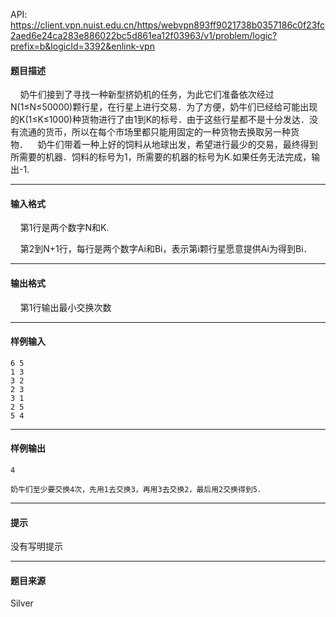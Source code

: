 API: https://client.vpn.nuist.edu.cn/https/webvpn893ff9021738b0357186c0f23fc2aed6e24ca283e886022bc5d861ea12f03963/v1/problem/logic?prefix=b&logicId=3392&enlink-vpn

#### 题目描述

    奶牛们接到了寻找一种新型挤奶机的任务，为此它们准备依次经过N(1≤N≤50000)颗行星，在行星上进行交易．为了方便，奶牛们已经给可能出现的K(1≤K≤1000)种货物进行了由1到K的标号．由于这些行星都不是十分发达．没有流通的货币，所以在每个市场里都只能用固定的一种货物去换取另一种货物．    奶牛们带着一种上好的饲料从地球出发，希望进行最少的交易，最终得到所需要的机器．饲料的标号为1，所需要的机器的标号为K.如果任务无法完成，输出-1.

---

#### 输入格式

    第1行是两个数字N和K.

    第2到N+1行，每行是两个数字Ai和Bi，表示第i颗行星愿意提供Ai为得到Bi．

---

#### 输出格式

    第1行输出最小交换次数

---

#### 样例输入
```
6 5
1 3
3 2
2 3
3 1
2 5
5 4
```

---

#### 样例输出
```
4

奶牛们至少要交换4次，先用1去交换3，再用3去交换2，最后用2交换得到5．

```

---

#### 提示

没有写明提示

---

#### 题目来源

Silver
